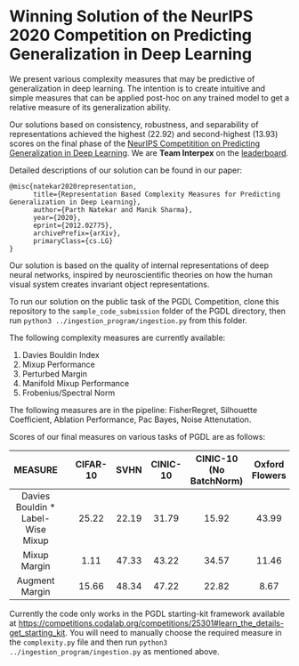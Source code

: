# Winning Solution of the NeurIPS 2020 Competition on Predicting Generalization in Deep Learning

We present various complexity measures that may be predictive of generalization in deep learning. The intention is to create intuitive and simple measures 
that can be applied post-hoc on any trained model to get a relative measure of its generalization ability.

Our solutions based on consistency, robustness, and separability of representations achieved the highest (22.92) and second-highest (13.93) scores 
on the final phase of the [NeurIPS Competitition on Predicting Generalization in Deep Learning](https://sites.google.com/view/pgdl2020/home?authuser=0). We are **Team Interpex** on the [leaderboard](https://sites.google.com/view/pgdl2020/leaderboard?authuser=0).

Detailed descriptions of our solution can be found in our paper:

```
@misc{natekar2020representation,
      title={Representation Based Complexity Measures for Predicting Generalization in Deep Learning}, 
      author={Parth Natekar and Manik Sharma},
      year={2020},
      eprint={2012.02775},
      archivePrefix={arXiv},
      primaryClass={cs.LG}
}
```

Our solution is based on the quality of internal representations of deep neural networks, inspired by neuroscientific theories on how the human visual system creates invariant object representations.

To run our solution on the public task of the PGDL Competition, clone this repository to the ```sample_code_submission``` folder of the PGDL directory, then run 
```python3 ../ingestion_program/ingestion.py``` from this folder.

The following complexity measures are currently available:

1. Davies Bouldin Index 
2. Mixup Performance
3. Perturbed Margin
4. Manifold Mixup Performance
5. Frobenius/Spectral Norm 

The following measures are in the pipeline: FisherRegret, Silhouette Coefficient, Ablation Performance, Pac Bayes, Noise Attenutation.

Scores of our final measures on various tasks of PGDL are as follows:

|              MEASURE              |   | CIFAR-10 |  SVHN | CINIC-10 | CINIC-10 (No BatchNorm) | Oxford Flowers | Oxford Pets | Fashion MNIST | CIFAR 10 (With Augmentations) |
|:---------------------------------:|:-:|:--------:|:-----:|:--------:|:-----------------------:|:--------------:|:-----------:|:-------------:|:-----------------------------:|
| Davies Bouldin * Label-Wise Mixup |   |   25.22  | 22.19 |   31.79  |          15.92          |      43.99     |    12.59    |      9.24     |             25.86             |
|            Mixup Margin           |   |   1.11   | 47.33 |   43.22  |          34.57          |      11.46     |    21.98    |      1.48     |             20.78             |
|           Augment Margin          |   |   15.66  | 48.34 |   47.22  |          22.82          |      8.67      |    11.97    |      1.28     |             15.25             |


Currently the code only works in the PGDL starting-kit framework available at <https://competitions.codalab.org/competitions/25301#learn_the_details-get_starting_kit>. You will need to manually choose the required measure in the ```complexity.py``` file and then run ```python3 ../ingestion_program/ingestion.py``` as mentioned above.




